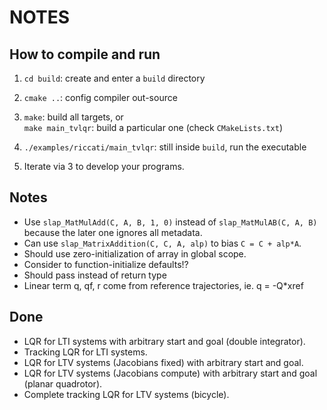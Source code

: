 # NOTES

## How to compile and run

1. `cd build`: create and enter a `build` directory  

2. `cmake ..`: config compiler out-source  

3. `make`: build all targets, or  
`make main_tvlqr`: build a particular one (check `CMakeLists.txt`)

4. `./examples/riccati/main_tvlqr`: still inside `build`, run the executable

5. Iterate via 3 to develop your programs.

## Notes

- Use `slap_MatMulAdd(C, A, B, 1, 0)` instead of `slap_MatMulAB(C, A, B)` because
the later one ignores all metadata.  
- Can use `slap_MatrixAddition(C, C, A, alp)` to bias `C = C + alp*A`.  
- Should use zero-initialization of array in global scope.  
- Consider to function-initialize defaults!?  
- Should pass instead of return type  
- Linear term q, qf, r come from reference trajectories, ie. q = -Q*xref

## Done

- LQR for LTI systems with arbitrary start and goal (double integrator).  
- Tracking LQR for LTI systems.  
- LQR for LTV systems (Jacobians fixed) with arbitrary start and goal.  
- LQR for LTV systems (Jacobians compute) with arbitrary start and goal (planar
quadrotor).  
- Complete tracking LQR for LTV systems (bicycle).
